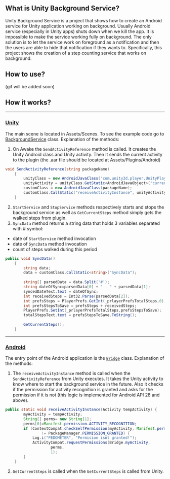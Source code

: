 
## What is Unity Background Service?
Unity Background Service is a project that shows how to create an Android service for Unity application working on background. 
Usually Android service (especially in Unity apps) shuts down when we kill the app. It is impossible to make the service working fully on background. The only solution is to let the
service work on foreground as a notification and then the users are able to hide that notification if they wants to.
Specifically, this project shows the creation of a step counting service that works on background. 
## How to use?
(gif will be added soon)
## How it works?
---
### [Unity](https://github.com/nintendaii/unity-background-service/tree/master/Unity3DProject)
The main scene is located in Assets/Scenes. To see the example code go to [BackgroundService](https://github.com/nintendaii/unity-background-service/blob/master/Unity3DProject/Assets/Scripts/BackgroundService.cs) class. Explanation of the methods:
  1. On Awake the `SendActivityReference` method is called. It creates the Unity Android class and Unity activity. Then it sends the current activity to the plugin (the .aar file should be located at Assets/Plugins/Android)

```c#
void SendActivityReference(string packageName)
    {
        unityClass = new AndroidJavaClass("com.unity3d.player.UnityPlayer");
        unityActivity = unityClass.GetStatic<AndroidJavaObject>("currentActivity");
        customClass = new AndroidJavaClass(packageName);
        customClass.CallStatic("receiveActivityInstance", unityActivity);
    }
``` 
  2. `StartService` and `StopService` methods respectively starts and stops the background service as well as `GetCurrentSteps` method simply gets the walked steps from plugin.
  3. `SyncData` method returns a string data that holds 3 variables separated with # symbol:
   - date of `StartService` method invocation
   - date of `SyncData` method invocation
   - count of steps walked during this period
```c# 
public void SyncData()
    {
        string data;
        data = customClass.CallStatic<string>("SyncData");
        
        string[] parsedData = data.Split('#');
        string dateOfSync=parsedData[0] + " - " + parsedData[1];
        syncedDateText.text = dateOfSync;
        int receivedSteps = Int32.Parse(parsedData[2]);
        int prefsSteps = PlayerPrefs.GetInt(_prlayerPrefsTotalSteps,0);
        int prefsStepsToSave = prefsSteps + receivedSteps;
        PlayerPrefs.SetInt(_prlayerPrefsTotalSteps,prefsStepsToSave);
        totalStepsText.text = prefsStepsToSave.ToString();
        
        GetCurrentSteps();
    }
  ```

 ---
 ### [Android](https://github.com/nintendaii/unity-background-service/tree/master/AndroidProject)
 The entry point of the Android application is the [`Bridge`](https://github.com/nintendaii/unity-background-service/blob/master/AndroidProject/app/src/main/java/com/kdg/toast/plugin/Bridge.java) class. Explanation of the methods:
 1. The `receiveActivityInstance` method is called when the `SendActivityReference` from Unity executes. It takes the Unity activity to know where to start the background service in the future. Also it checks if the permission for activity recognition is granted and asks for the permission if it is not (this logic is implemented for Android API 28 and above).
```java
public static void receiveActivityInstance(Activity tempActivity) {
        myActivity = tempActivity;
        String[] perms= new String[1];
        perms[0]=Manifest.permission.ACTIVITY_RECOGNITION;
        if (ContextCompat.checkSelfPermission(myActivity, Manifest.permission.ACTIVITY_RECOGNITION)
                != PackageManager.PERMISSION_GRANTED) {
            Log.i("PEDOMETER", "Permision isnt granted!");
            ActivityCompat.requestPermissions(Bridge.myActivity,
                    perms,
                    1);
        }
    }
```
2. `GetCurrentSteps` is called when the `GetCurrentSteps` is called from Unity.
